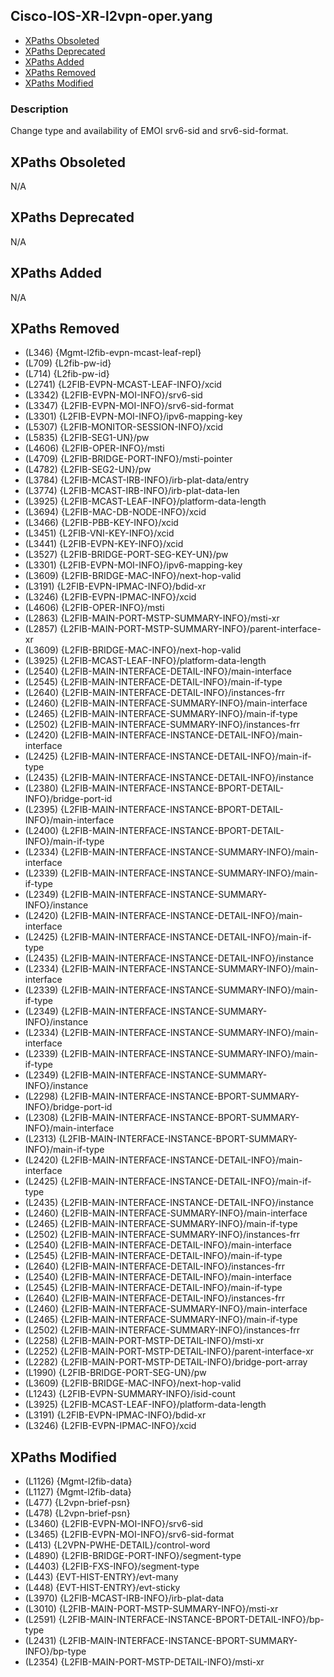 ## Cisco-IOS-XR-l2vpn-oper.yang

- [XPaths Obsoleted](#xpaths-obsoleted)
- [XPaths Deprecated](#xpaths-deprecated)
- [XPaths Added](#xpaths-added)
- [XPaths Removed](#xpaths-removed)
- [XPaths Modified](#xpaths-modified)

### Description

Change type and availability of EMOI srv6-sid and srv6-sid-format.

## XPaths Obsoleted

N/A

## XPaths Deprecated

N/A

## XPaths Added

N/A

## XPaths Removed

- (L346)	{Mgmt-l2fib-evpn-mcast-leaf-repl}
- (L709)	{L2fib-pw-id}
- (L714)	{L2fib-pw-id}
- (L2741)	{L2FIB-EVPN-MCAST-LEAF-INFO}/xcid
- (L3342)	{L2FIB-EVPN-MOI-INFO}/srv6-sid
- (L3347)	{L2FIB-EVPN-MOI-INFO}/srv6-sid-format
- (L3301)	{L2FIB-EVPN-MOI-INFO}/ipv6-mapping-key
- (L5307)	{L2FIB-MONITOR-SESSION-INFO}/xcid
- (L5835)	{L2FIB-SEG1-UN}/pw
- (L4606)	{L2FIB-OPER-INFO}/msti
- (L4709)	{L2FIB-BRIDGE-PORT-INFO}/msti-pointer
- (L4782)	{L2FIB-SEG2-UN}/pw
- (L3784)	{L2FIB-MCAST-IRB-INFO}/irb-plat-data/entry
- (L3774)	{L2FIB-MCAST-IRB-INFO}/irb-plat-data-len
- (L3925)	{L2FIB-MCAST-LEAF-INFO}/platform-data-length
- (L3694)	{L2FIB-MAC-DB-NODE-INFO}/xcid
- (L3466)	{L2FIB-PBB-KEY-INFO}/xcid
- (L3451)	{L2FIB-VNI-KEY-INFO}/xcid
- (L3441)	{L2FIB-EVPN-KEY-INFO}/xcid
- (L3527)	{L2FIB-BRIDGE-PORT-SEG-KEY-UN}/pw
- (L3301)	{L2FIB-EVPN-MOI-INFO}/ipv6-mapping-key
- (L3609)	{L2FIB-BRIDGE-MAC-INFO}/next-hop-valid
- (L3191)	{L2FIB-EVPN-IPMAC-INFO}/bdid-xr
- (L3246)	{L2FIB-EVPN-IPMAC-INFO}/xcid
- (L4606)	{L2FIB-OPER-INFO}/msti
- (L2863)	{L2FIB-MAIN-PORT-MSTP-SUMMARY-INFO}/msti-xr
- (L2857)	{L2FIB-MAIN-PORT-MSTP-SUMMARY-INFO}/parent-interface-xr
- (L3609)	{L2FIB-BRIDGE-MAC-INFO}/next-hop-valid
- (L3925)	{L2FIB-MCAST-LEAF-INFO}/platform-data-length
- (L2540)	{L2FIB-MAIN-INTERFACE-DETAIL-INFO}/main-interface
- (L2545)	{L2FIB-MAIN-INTERFACE-DETAIL-INFO}/main-if-type
- (L2640)	{L2FIB-MAIN-INTERFACE-DETAIL-INFO}/instances-frr
- (L2460)	{L2FIB-MAIN-INTERFACE-SUMMARY-INFO}/main-interface
- (L2465)	{L2FIB-MAIN-INTERFACE-SUMMARY-INFO}/main-if-type
- (L2502)	{L2FIB-MAIN-INTERFACE-SUMMARY-INFO}/instances-frr
- (L2420)	{L2FIB-MAIN-INTERFACE-INSTANCE-DETAIL-INFO}/main-interface
- (L2425)	{L2FIB-MAIN-INTERFACE-INSTANCE-DETAIL-INFO}/main-if-type
- (L2435)	{L2FIB-MAIN-INTERFACE-INSTANCE-DETAIL-INFO}/instance
- (L2380)	{L2FIB-MAIN-INTERFACE-INSTANCE-BPORT-DETAIL-INFO}/bridge-port-id
- (L2395)	{L2FIB-MAIN-INTERFACE-INSTANCE-BPORT-DETAIL-INFO}/main-interface
- (L2400)	{L2FIB-MAIN-INTERFACE-INSTANCE-BPORT-DETAIL-INFO}/main-if-type
- (L2334)	{L2FIB-MAIN-INTERFACE-INSTANCE-SUMMARY-INFO}/main-interface
- (L2339)	{L2FIB-MAIN-INTERFACE-INSTANCE-SUMMARY-INFO}/main-if-type
- (L2349)	{L2FIB-MAIN-INTERFACE-INSTANCE-SUMMARY-INFO}/instance
- (L2420)	{L2FIB-MAIN-INTERFACE-INSTANCE-DETAIL-INFO}/main-interface
- (L2425)	{L2FIB-MAIN-INTERFACE-INSTANCE-DETAIL-INFO}/main-if-type
- (L2435)	{L2FIB-MAIN-INTERFACE-INSTANCE-DETAIL-INFO}/instance
- (L2334)	{L2FIB-MAIN-INTERFACE-INSTANCE-SUMMARY-INFO}/main-interface
- (L2339)	{L2FIB-MAIN-INTERFACE-INSTANCE-SUMMARY-INFO}/main-if-type
- (L2349)	{L2FIB-MAIN-INTERFACE-INSTANCE-SUMMARY-INFO}/instance
- (L2334)	{L2FIB-MAIN-INTERFACE-INSTANCE-SUMMARY-INFO}/main-interface
- (L2339)	{L2FIB-MAIN-INTERFACE-INSTANCE-SUMMARY-INFO}/main-if-type
- (L2349)	{L2FIB-MAIN-INTERFACE-INSTANCE-SUMMARY-INFO}/instance
- (L2298)	{L2FIB-MAIN-INTERFACE-INSTANCE-BPORT-SUMMARY-INFO}/bridge-port-id
- (L2308)	{L2FIB-MAIN-INTERFACE-INSTANCE-BPORT-SUMMARY-INFO}/main-interface
- (L2313)	{L2FIB-MAIN-INTERFACE-INSTANCE-BPORT-SUMMARY-INFO}/main-if-type
- (L2420)	{L2FIB-MAIN-INTERFACE-INSTANCE-DETAIL-INFO}/main-interface
- (L2425)	{L2FIB-MAIN-INTERFACE-INSTANCE-DETAIL-INFO}/main-if-type
- (L2435)	{L2FIB-MAIN-INTERFACE-INSTANCE-DETAIL-INFO}/instance
- (L2460)	{L2FIB-MAIN-INTERFACE-SUMMARY-INFO}/main-interface
- (L2465)	{L2FIB-MAIN-INTERFACE-SUMMARY-INFO}/main-if-type
- (L2502)	{L2FIB-MAIN-INTERFACE-SUMMARY-INFO}/instances-frr
- (L2540)	{L2FIB-MAIN-INTERFACE-DETAIL-INFO}/main-interface
- (L2545)	{L2FIB-MAIN-INTERFACE-DETAIL-INFO}/main-if-type
- (L2640)	{L2FIB-MAIN-INTERFACE-DETAIL-INFO}/instances-frr
- (L2540)	{L2FIB-MAIN-INTERFACE-DETAIL-INFO}/main-interface
- (L2545)	{L2FIB-MAIN-INTERFACE-DETAIL-INFO}/main-if-type
- (L2640)	{L2FIB-MAIN-INTERFACE-DETAIL-INFO}/instances-frr
- (L2460)	{L2FIB-MAIN-INTERFACE-SUMMARY-INFO}/main-interface
- (L2465)	{L2FIB-MAIN-INTERFACE-SUMMARY-INFO}/main-if-type
- (L2502)	{L2FIB-MAIN-INTERFACE-SUMMARY-INFO}/instances-frr
- (L2258)	{L2FIB-MAIN-PORT-MSTP-DETAIL-INFO}/msti-xr
- (L2252)	{L2FIB-MAIN-PORT-MSTP-DETAIL-INFO}/parent-interface-xr
- (L2282)	{L2FIB-MAIN-PORT-MSTP-DETAIL-INFO}/bridge-port-array
- (L1990)	{L2FIB-BRIDGE-PORT-SEG-UN}/pw
- (L3609)	{L2FIB-BRIDGE-MAC-INFO}/next-hop-valid
- (L1243)	{L2FIB-EVPN-SUMMARY-INFO}/isid-count
- (L3925)	{L2FIB-MCAST-LEAF-INFO}/platform-data-length
- (L3191)	{L2FIB-EVPN-IPMAC-INFO}/bdid-xr
- (L3246)	{L2FIB-EVPN-IPMAC-INFO}/xcid

## XPaths Modified

- (L1126)	{Mgmt-l2fib-data}
- (L1127)	{Mgmt-l2fib-data}
- (L477)	{L2vpn-brief-psn}
- (L478)	{L2vpn-brief-psn}
- (L3460)	{L2FIB-EVPN-MOI-INFO}/srv6-sid
- (L3465)	{L2FIB-EVPN-MOI-INFO}/srv6-sid-format
- (L413)	{L2VPN-PWHE-DETAIL}/control-word
- (L4890)	{L2FIB-BRIDGE-PORT-INFO}/segment-type
- (L4403)	{L2FIB-FXS-INFO}/segment-type
- (L443)	{EVT-HIST-ENTRY}/evt-many
- (L448)	{EVT-HIST-ENTRY}/evt-sticky
- (L3970)	{L2FIB-MCAST-IRB-INFO}/irb-plat-data
- (L3010)	{L2FIB-MAIN-PORT-MSTP-SUMMARY-INFO}/msti-xr
- (L2591)	{L2FIB-MAIN-INTERFACE-INSTANCE-BPORT-DETAIL-INFO}/bp-type
- (L2431)	{L2FIB-MAIN-INTERFACE-INSTANCE-BPORT-SUMMARY-INFO}/bp-type
- (L2354)	{L2FIB-MAIN-PORT-MSTP-DETAIL-INFO}/msti-xr


